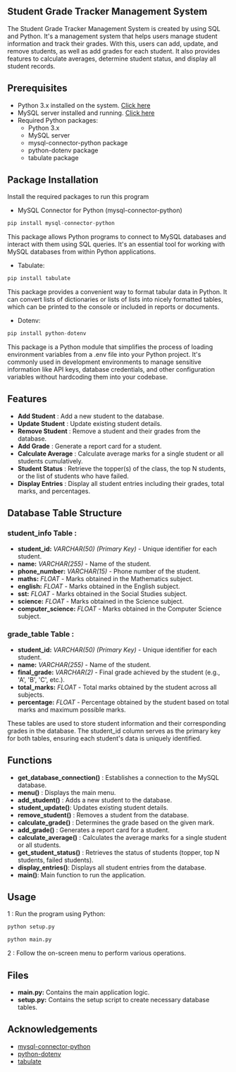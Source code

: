 ## Student Grade Tracker Management System
The Student Grade Tracker Management System is created by using SQL and Python. It's a management system that helps users manage student information and track their grades. With this, users can add, update, and remove students, as well as add grades for each student. It also provides features to calculate averages, determine student status, and display all student records.
## Prerequisites

- Python 3.x installed on the system. [Click here](https://www.python.org/downloads/)
- MySQL server installed and running. [Click here](https://dev.mysql.com/downloads/)
- Required Python packages:
  - Python 3.x
  - MySQL server
  - mysql-connector-python package
  - python-dotenv package
  - tabulate package
  

## Package Installation

Install the required packages to run this program

- MySQL Connector for Python (mysql-connector-python)

```python
pip install mysql-connector-python
```


This package allows Python programs to connect to MySQL databases and interact with them using SQL queries. It's an essential tool for working with MySQL databases from within Python applications.

- Tabulate:

```python
pip install tabulate
```
This package provides a convenient way to format tabular data in Python. It can convert lists of dictionaries or lists of lists into nicely formatted tables, which can be printed to the console or included in reports or documents.

- Dotenv:
```python
pip install python-dotenv
```
This package is a Python module that simplifies the process of loading environment variables from a .env file into your Python project. It's commonly used in development environments to manage sensitive information like API keys, database credentials, and other configuration variables without hardcoding them into your codebase.
## Features

- **Add Student** : Add a new student to the database.
- **Update Student** : Update existing student details.
- **Remove Student** : Remove a student and their grades from the database.
- **Add Grade** : Generate a report card for a student.
- **Calculate Average** : Calculate average marks for a single student or all students cumulatively.
- **Student Status** : Retrieve the topper(s) of the class, the top N students, or the list of students who have failed.
- **Display Entries** : Display all student entries including their grades, total marks, and percentages.
## Database Table Structure

### student_info Table :

 - **student_id:** *VARCHAR(50) (Primary Key)* - Unique identifier for each student.
 - **name:** *VARCHAR(255)* - Name of the student.
 - **phone_number:** *VARCHAR(15)* - Phone number of the student.
 - **maths:** *FLOAT* - Marks obtained in the Mathematics subject.
 - **english:** *FLOAT* - Marks obtained in the English subject.
 - **sst:** *FLOAT* - Marks obtained in the Social Studies subject.
 - **science:** *FLOAT* - Marks obtained in the Science subject.
 - **computer_science:** *FLOAT* - Marks obtained in the Computer Science subject.
### grade_table Table :

 - **student_id:** *VARCHAR(50) (Primary Key)* - Unique identifier for each student.
 - **name:** *VARCHAR(255)* - Name of the student.
 - **final_grade:** *VARCHAR(2)* - Final grade achieved by the student (e.g., 'A', 'B', 'C', etc.).
 - **total_marks:** *FLOAT* - Total marks obtained by the student across all subjects.
 - **percentage:** *FLOAT* - Percentage obtained by the student based on total marks and maximum possible marks.
 
These tables are used to store student information and their corresponding grades in the database. The student_id column serves as the primary key for both tables, ensuring each student's data is uniquely identified.


## Functions

- **get_database_connection()** : Establishes a connection to the MySQL database.
- **menu()** : Displays the main menu.
- **add_student()** : Adds a new student to the database.
- **student_update()**: Updates existing student details.
- **remove_student()** : Removes a student from the database.
- **calculate_grade()** : Determines the grade based on the given mark.
- **add_grade()** : Generates a report card for a student.
- **calculate_average()** : Calculates the average marks for a single student or all students.
- **get_student_status()** : Retrieves the status of students (topper, top N students, failed students).
- **display_entries()**: Displays all student entries from the database.
- **main()**: Main function to run the application.
## Usage

1 : Run the program using Python:
```python
python setup.py
```

```python
python main.py
```
2 : Follow the on-screen menu to perform various operations.
## Files

 - **main.py:** Contains the main application logic.
 - **setup.py:** Contains the setup script to create necessary database tables. 
## Acknowledgements

 - [mysql-connector-python](https://pypi.org/project/mysql-connector-python/)
- [python-dotenv](https://pypi.org/project/python-dotenv/)
- [tabulate](https://pypi.org/project/tabulate/)


